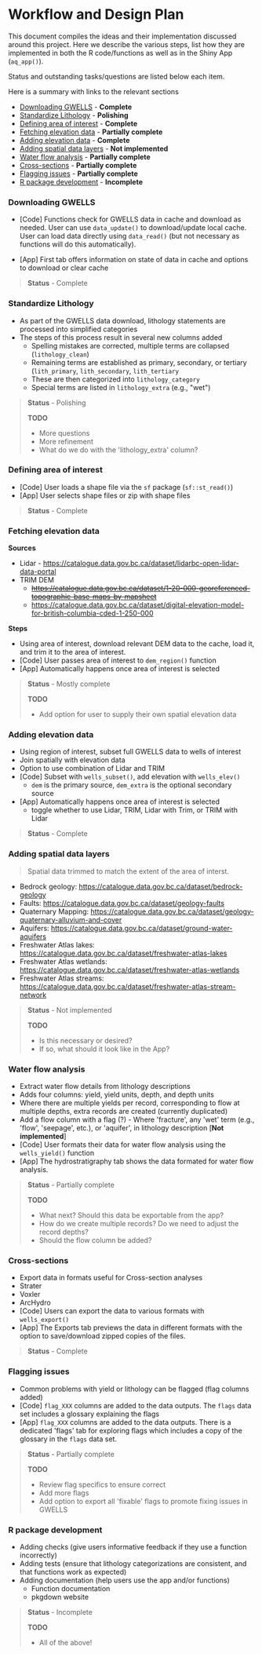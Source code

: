 # Workflow and Design Plan

This document compiles the ideas and their implementation discussed around this
project. Here we describe the various steps, list how they are implemented in
both the R code/functions as well as in the Shiny App (`aq_app()`). 

Status and outstanding tasks/questions are listed below each item.

Here is a summary with links to the relevant sections

- [Downloading GWELLS](#downloading-gwells) - **Complete**
- [Standardize Lithology](#standardize-lithology) - **Polishing**
- [Defining area of interest](#defining-area-of-interest) - **Complete**
- [Fetching elevation data](#fetching-elevation-data) - **Partially complete**
- [Adding elevation data](#adding-elevation-data) - **Complete**
- [Adding spatial data layers](#adding-spatial-data-layers) - **Not implemented**
- [Water flow analysis](#water-flow-analysis) - **Partially complete**
- [Cross-sections](#cross-sections) - **Partially complete**
- [Flagging issues](#flagging-issues) - **Partially complete**
- [R package development](#r-package-development) - **Incomplete**

### Downloading GWELLS
- [Code] Functions check for GWELLS data in cache and download as needed. 
  User can use `data_update()` to download/update local cache. User can load
  data directly using `data_read()` (but not necessary as functions will do this
  automatically).

- [App] First tab offers information on state of data in cache and options to
  download or clear cache
  
> **Status** - Complete

### Standardize Lithology
- As part of the GWELLS data download, lithology statements are processed into 
  simplified categories
- The steps of this process result in several new columns added
  - Spelling mistakes are corrected, multiple terms are collapsed (`lithology_clean`)
  - Remaining terms are established as primary, secondary, or tertiary (`lith_primary`, `lith_secondary`, `lith_tertiary`
  - These are then categorized into `lithology_category`
  - Special terms are listed in `lithology_extra` (e.g., "wet")

> **Status** - Polishing
> 
> **TODO**
> 
> - More questions
> - More refinement
> - What do we do with the 'lithology_extra' column?

### Defining area of interest
- [Code] User loads a shape file via the `sf` package (`sf::st_read()`)
- [App] User selects shape files or zip with shape files

> **Status** - Complete

### Fetching elevation data

**Sources**
- Lidar -  https://catalogue.data.gov.bc.ca/dataset/lidarbc-open-lidar-data-portal
- TRIM DEM 
    - ~~https://catalogue.data.gov.bc.ca/dataset/1-20-000-georeferenced-topographic-base-maps-by-mapsheet~~
    - https://catalogue.data.gov.bc.ca/dataset/digital-elevation-model-for-british-columbia-cded-1-250-000
  
**Steps**
- Using area of interest, download relevant DEM data to the cache, 
  load it, and trim it to the area of interest.
- [Code] User passes area of interest to `dem_region()` function
- [App] Automatically happens once area of interest is selected

> **Status** - Mostly complete
>
> **TODO**
> 
> - Add option for user to supply their own spatial elevation data

### Adding elevation data

- Using region of interest, subset full GWELLS data to wells of interest
- Join spatially with elevation data
- Option to use combination of Lidar and TRIM
- [Code] Subset with `wells_subset()`, add elevation with `wells_elev()`
    - `dem` is the primary source, `dem_extra` is the optional secondary source
- [App] Automatically happens once area of interest is selected
    - toggle whether to use Lidar, TRIM, Lidar with Trim, or TRIM with Lidar

> **Status** - Complete

### Adding spatial data layers

> Spatial data trimmed to match the extent of the area of interst. 

- Bedrock geology: https://catalogue.data.gov.bc.ca/dataset/bedrock-geology
- Faults:  https://catalogue.data.gov.bc.ca/dataset/geology-faults
- Quaternary Mapping: https://catalogue.data.gov.bc.ca/dataset/geology-quaternary-alluvium-and-cover
- Aquifers: https://catalogue.data.gov.bc.ca/dataset/ground-water-aquifers
- Freshwater Atlas lakes: https://catalogue.data.gov.bc.ca/dataset/freshwater-atlas-lakes
- Freshwater Atlas wetlands: https://catalogue.data.gov.bc.ca/dataset/freshwater-atlas-wetlands
- Freshwater Atlas streams: https://catalogue.data.gov.bc.ca/dataset/freshwater-atlas-stream-network

> **Status** - Not implemented
>
> **TODO**
> 
> - Is this necessary or desired?
> - If so, what should it look like in the App?

### Water flow analysis
- Extract water flow details from lithology descriptions
- Adds four columns: yield, yield units, depth, and depth units
- Where there are multiple yields per record, corresponding to flow at multiple depths, extra records are created (currently duplicated)
- Add a flow column with a flag (?) - Where 'fracture', any 'wet' term (e.g., 'flow', 'seepage', etc.),
  or 'aquifer', in lithology description [**Not implemented**]
- [Code] User formats their data for water flow analysis using the `wells_yield()` function
- [App] The hydrostratigraphy tab shows the data formated for water flow analysis.

> **Status** - Partially complete
>
> **TODO**
> 
> - What next? Should this data be exportable from the app?
> - How do we create multiple records? Do we need to adjust the record depths?
> - Should the flow column be added?


### Cross-sections
 - Export data in formats useful for Cross-section analyses
 - Strater
 - Voxler
 - ArcHydro
 - [Code] Users can export the data to various formats with `wells_export()`
 - [App] The Exports tab previews the data in different formats with the option
   to save/download zipped copies of the files.

> **Status** - Complete

### Flagging issues

- Common problems with yield or lithology can be flagged (flag columns added)
- [Code] `flag_XXX` columns are added to the data outputs. The `flags` data set
  includes a glossary explaining the flags
- [App] `flag_XXX` columns are added to the data outputs. There is a dedicated
  'flags' tab for exploring flags which includes a copy of the glossary in the
  `flags` data set.

> **Status** - Partially complete
>
> **TODO**
> 
> - Review flag specifics to ensure correct
> - Add more flags
> - Add option to export all 'fixable' flags to promote fixing issues in GWELLS


### R package development
- Adding checks (give users informative feedback if they use a function incorrectly)
- Adding tests (ensure that lithology categorizations are consistent, and that 
functions work as expected)
- Adding documentation (help users use the app and/or functions)
  - Function documentation
  - pkgdown website

> **Status** - Incomplete
> 
> **TODO**
> 
> - All of the above!
